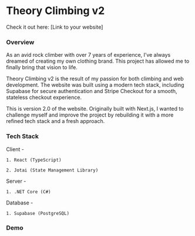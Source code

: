 # Theory Climbing v2
Check it out here: [Link to your website]

### Overview
As an avid rock climber with over 7 years of experience, I’ve always dreamed of creating my own clothing brand. This project has allowed me to finally bring that vision to life.

Theory Climbing v2 is the result of my passion for both climbing and web development. The website was built using a modern tech stack, including Supabase for secure authentication and Stripe Checkout for a smooth, stateless checkout experience.

This is version 2.0 of the website. Originally built with Next.js, I wanted to challenge myself and improve the project by rebuilding it with a more refined tech stack and a fresh approach.

### Tech Stack
Client - 

    1. React (TypeScript)

    2. Jotai (State Management Library)

Server -

    1. .NET Core (C#)
    
Database -

    1. Supabase (PostgreSQL)

### Demo